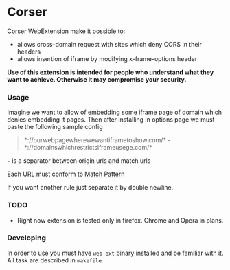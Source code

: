 # Corser

Corser WebExtension make it possible to:

* allows cross-domain request with sites which deny CORS in their headers
* allows insertion of iframe by modifying x-frame-options header

**Use of this extension is intended for people who understand what they want to achieve. Otherwise it may compromise your security.**

### Usage

Imagine we want to allow of embedding some iframe page of domain which denies embedding it pages.
Then after installing in options page we must paste the following sample config

> \*://ourwebpagewherewewantiframetoshow.com/*
> \-
> \*://domainswhichrestrictsiframeusege.com/*

`-` is a separator between origin urls and match urls

Each URL must conform to [Match Pattern](https://developer.mozilla.org/en-US/Add-ons/WebExtensions/Match_patterns)

If you want another rule just separate it by double newline.

### TODO

* Right now extension is tested only in firefox. Chrome and Opera in plans.

### Developing

In order to use you must have `web-ext` binary installed and be familiar with it. All task are described in `makefile`